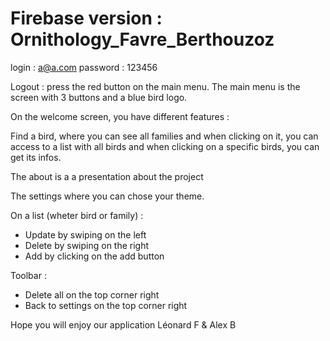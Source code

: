 # Firebase version : Ornithology_Favre_Berthouzoz

login :     a@a.com 
password :  123456

Logout : press the red button on the main menu. The main menu is the screen with 3 buttons and a blue bird logo.


On the welcome screen, you have different features : 

Find a bird, where you can see all families and when clicking on it, you can access to a list with all birds and when clicking on a specific birds, you can get its infos.

The about is a a presentation about the project

The settings where you can chose your theme.

On a list (wheter bird or family) : 
- Update by swiping on the left
- Delete by swiping on the right
- Add by clicking on the add button

Toolbar :
- Delete all on the top corner right
- Back to settings on the top corner right


Hope you will enjoy our application
Léonard F & Alex B


